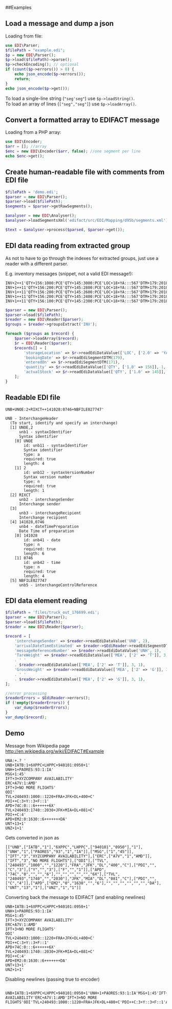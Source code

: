 ##Examples

Load a message and dump a json
------------------------------
Loading from file:
```php
use EDI\Parser;
$filePath = "example.edi";
$p = new EDI\Parser();
$p->load($filePath)->parse();
$p->checkEncoding(); // optional
if (count($p->errors()) > 0) {
	echo json_encode($p->errors());
	return;
}
echo json_encode($p->get());
```
To load a single-line string (`"seg'seg"`) use `$p->loadString()`.   
To load an array of lines (`["seg","seg"]`) use `$p->loadArray()`.

Convert a formatted array to EDIFACT message
--------------------------------------------
Loading from a PHP array:
```php
use EDI\Encoder;
$arr = []; //array
$enc = new EDI\Encoder($arr, false); //one segment per line
echo $enc->get();
```

Create human-readable file with comments from EDI file
------------------------------------------------------

```php
$filePath = 'demo.edi';
$parser = new EDI\Parser();
$parser->load($filePath);
$segments = $parser->getRawSegments();

$analyser = new EDI\Analyser();
$analyser->loadSegmentsXml('edifact/src/EDI/Mapping/d95b/segments.xml');

$text = $analyser->process($parsed, $parser->get());
```

EDI data reading from extracted group
-------------------------------------

As not to have to go through the indexes for extracted groups, just use a reader with a different parser.

E.g. inventory messages (snippet, not a valid EDI message!):

```
INV+2++1'QTY+156:1000:PCE'QTY+145:3000:PCE'LOC+18+YA:::567'DTM+179:20180509:102'RFF+AAK:TEST'DTM+171:20180509:102'
INV+1++11'QTY+156:200:PCE'QTY+145:2800:PCE'LOC+18+YA:::567'DTM+179:20180509:102'RFF+ALO:4916165350'DTM+171:20180509:102'
INV+1++11'QTY+156:200:PCE'QTY+145:2600:PCE'LOC+18+YA:::567'DTM+179:20180509:102'RFF+ALO:4916165351'DTM+171:20180509:102'
INV+1++11'QTY+156:200:PCE'QTY+145:2400:PCE'LOC+18+YA:::567'DTM+179:20180509:102'RFF+ALO:4916165352'DTM+171:20180509:102'
INV+1++11'QTY+156:100:PCE'QTY+145:2300:PCE'LOC+18+YA:::567'DTM+179:20180510:102'RFF+ALO:4916165359'DTM+171:20180510:102'
```

```php
$parser = new EDI\Parser();
$parser->load($filePath);
$reader = new EDI\Reader($parser);
$groups = $reader->groupsExtract('INV');

foreach ($groups as $record) {
    $parser->loadArray($record);
    $r = EDI\Reader($parser);
    $records[] = [
        'storageLocation' => $r->readEdiDataValue(['LOC', ['2.0' => 'YA']], 2, 3),
        'bookingDate' => $r->readEdiSegmentDTM(179),
        'enteredOn' => $r->readEdiSegmentDTM(171),
        'quantity' => $r->readEdiDataValue(['QTY', ['1.0' => 156]], 1, 1),
        'actualStock' => $r->readEdiDataValue(['QTY', ['1.0' => 145]], 1, 1)
    ];
}
```

Readable EDI file
-----------------
```
UNB+UNOE:2+RIXCT++141028:0746+NBFILE027747'
```

```
UNB - InterchangeHeader
  (To start, identify and specify an interchange)
  [1] UNOE,2
      unb1 - syntaxIdentifier
      Syntax identifier
    [0] UNOE
        id: unb11 - syntaxIdentifier
        Syntax identifier
        type: a
        required: true
        length: 4
    [1] 2
        id: unb12 - syntaxVersionNumber
        Syntax version number
        type: n
        required: true
        length: 1
  [2] RIXCT
      unb2 - interchangeSender
      Interchange sender
  [3] 
      unb3 - interchangeRecipient
      Interchange recipient
  [4] 141028,0746
      unb4 - dateTimePreparation
      Date Time of preparation
    [0] 141028
        id: unb41 - date
        type: n
        required: true
        length: 6
    [1] 0746
        id: unb42 - time
        type: n
        required: true
        length: 4
  [5] NBFILE027747
      unb5 - interchangeControlReference
```

EDI data element reading
------------------------

```php
$filePath = 'files/truck_out_176699.edi';
$parser = new EDI\Parser();
$parser->load($filePath);
$reader = new EDI\Reader($parser);

$record = [
	'interchangeSender' => $reader->readEdiDataValue('UNB', 2),
	'arrivalDateTimeEstimated' => $reader->$EdiReader->readEdiSegmentDTM('132'),
	'messageReferenceNumber' => $reader->readEdiDataValue('UNH', 1),
	'TareWeight' => $reader->readEdiDataValue(['MEA', ['2' => 'T']], 3, 0)
	. ' '
	. $reader->readEdiDataValue(['MEA', ['2' => 'T']], 3, 1),
	'GrossWeight' => $reader->readEdiDataValue(['MEA', ['2' => 'G']], 3, 0)
	. ' '
	. $reader->readEdiDataValue(['MEA', ['2' => 'G']], 3, 1),
];

//error processing
$readerErrors = $EdiReader->errors();
if (!empty($readerErrors)) {
	var_dump($readerErrors);
}
var_dump($record);
```

Demo
-------

Message from Wikipedia page http://en.wikipedia.org/wiki/EDIFACT#Example
```
UNA:+.? '
UNB+IATB:1+6XPPC+LHPPC+940101:0950+1'
UNH+1+PAORES:93:1:IA'
MSG+1:45'
IFT+3+XYZCOMPANY AVAILABILITY'
ERC+A7V:1:AMD'
IFT+3+NO MORE FLIGHTS'
ODI'
TVL+240493:1000::1220+FRA+JFK+DL+400+C'
PDI++C:3+Y::3+F::1'
APD+74C:0:::6++++++6X'
TVL+240493:1740::2030+JFK+MIA+DL+081+C'
PDI++C:4'
APD+EM2:0:1630::6+++++++DA'
UNT+13+1'
UNZ+1+1'
```

Gets converted in json as
```
[["UNB",["IATB","1"],"6XPPC","LHPPC",["940101","0950"],"1"],["UNH","1",["PAORES","93","1","IA"]],["MSG",["1","45"]],["IFT","3","XYZCOMPANY AVAILABILITY"],["ERC",["A7V","1","AMD"]],["IFT","3","NO MORE FLIGHTS"],["ODI"],["TVL",["240493","1000","","1220"],"FRA","JFK","DL","400","C"],["PDI","",["C","3"],["Y","","3"],["F","","1"]],["APD",["74C","0","","","6"],"","","","","","6X"],["TVL",["240493","1740","","2030"],"JFK","MIA","DL","081","C"],["PDI","",["C","4"]],["APD",["EM2","0","1630","","6"],"","","","","","","DA"],["UNT","13","1"],["UNZ","1","1"]]
```

Converting back the message to EDIFACT (and enabling newlines)
```
UNB+IATB:1+6XPPC+LHPPC+940101:0950+1'
UNH+1+PAORES:93:1:IA'
MSG+1:45'
IFT+3+XYZCOMPANY AVAILABILITY'
ERC+A7V:1:AMD'
IFT+3+NO MORE FLIGHTS'
ODI'
TVL+240493:1000::1220+FRA+JFK+DL+400+C'
PDI++C:3+Y::3+F::1'
APD+74C:0:::6++++++6X'
TVL+240493:1740::2030+JFK+MIA+DL+081+C'
PDI++C:4'
APD+EM2:0:1630::6+++++++DA'
UNT+13+1'
UNZ+1+1'
```
Disabling newlines (passing true to encoder)
```

UNB+IATB:1+6XPPC+LHPPC+940101:0950+1'UNH+1+PAORES:93:1:IA'MSG+1:45'IFT+3+XYZCOMPANY AVAILABILITY'ERC+A7V:1:AMD'IFT+3+NO MORE FLIGHTS'ODI'TVL+240493:1000::1220+FRA+JFK+DL+400+C'PDI++C:3+Y::3+F::1'APD+74C:0:::6++++++6X'TVL+240493:1740::2030+JFK+MIA+DL+081+C'PDI++C:4'APD+EM2:0:1630::6+++++++DA'UNT+13+1'UNZ+1+1'
```
